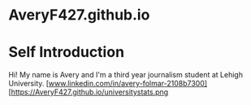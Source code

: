# AveryF427.github.io
# Self Introduction
Hi! My name is Avery and I'm a third year journalism student at Lehigh University.
[www.linkedin.com/in/avery-folmar-2108b7300]
[https://AveryF427.github.io/universitystats.png
